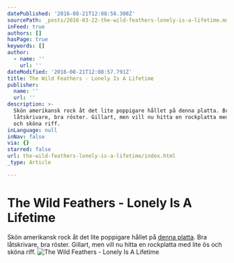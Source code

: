 ```yaml
---
datePublished: '2016-08-21T12:08:58.308Z'
sourcePath: _posts/2016-03-22-the-wild-feathers-lonely-is-a-lifetime.md
inFeed: true
authors: []
hasPage: true
keywords: []
author:
  - name: ''
    url: ''
dateModified: '2016-08-21T12:08:57.791Z'
title: The Wild Feathers - Lonely Is A Lifetime
publisher:
  name: ''
  url: ''
description: >-
  Skön amerikansk rock åt det lite poppigare hållet på denna platta. Bra
  låtskrivare, bra röster. Gillart, men vill nu hitta en rockplatta med lite ös
  och sköna riff.
inLanguage: null
inNav: false
via: {}
starred: false
url: the-wild-feathers-lonely-is-a-lifetime/index.html
_type: Article

---
```

# The Wild Feathers - Lonely Is A Lifetime

Skön amerikansk rock åt det lite poppigare hållet på [denna platta][0]. Bra låtskrivare, bra röster. Gillart, men vill nu hitta en rockplatta med lite ös och sköna riff.
![The Wild Feathers - Lonely Is A Lifetime](https://the-grid-user-content.s3-us-west-2.amazonaws.com/04aec007-be3a-4474-b9bf-7d2533d8691a.jpg)

[0]: https://open.spotify.com/album/2b9pzFCI2Cf2oRZdhk0EUl